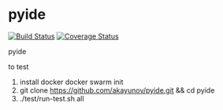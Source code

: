 # pyide

[![Build Status](https://travis-ci.org/akayunov/pyide.svg?branch=master)](https://travis-ci.org/akayunov/pyide)
[![Coverage Status](https://coveralls.io/repos/github/akayunov/pyide/badge.svg?branch=master)](https://coveralls.io/github/akayunov/pyide?branch=master)

pyide

to test
1) install docker
    docker swarm init
2) git clone https://github.com/akayunov/pyide.git && cd pyide
3) ./test/run-test.sh all